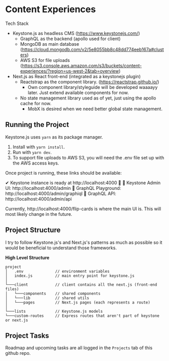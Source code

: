 # Content Experiences

Tech Stack

- Keystone.js as headless CMS (https://www.keystonejs.com/)
  - GraphQL as the backend (apollo used for client)
  - MongoDB as main database (https://cloud.mongodb.com/v2/5e8055bb8c48dd774eeb167a#clusters)
  - AWS S3 for file uploads (https://s3.console.aws.amazon.com/s3/buckets/content-experiences/?region=us-west-2&tab=overview)
- Next.js as React front-end (integrated as a keystonejs plugin)
  - Reactstrap as the component library. (https://reactstrap.github.io/)
    - Own component library/styleguide will be developed waaaayy later. Just extend available components for now.
  - No state management library used as of yet, just using the apollo cache for now.
    - MobX is desired when we need better global state management.

## Running the Project

Keystone.js uses `yarn` as its package manager.

1. Install with `yarn install`.
2. Run with `yarn dev`.
3. To support file uploads to AWS S3, you will need the .env file set up with the AWS access keys.

Once project is running, these links should be available: 

✔ Keystone instance is ready at http://localhost:4000 🚀
🔗 Keystone Admin UI:   http://localhost:4000/admin
🔗 GraphQL Playground:  http://localhost:4000/admin/graphiql
🔗 GraphQL API:         http://localhost:4000/admin/api

Currently, http://localhost:4000/flip-cards is where the main UI is. This will most likely change in the future.

## Project Structure

I try to follow Keystone.js's and Next.js's patterns as much as possible so it would be beneficial to understand those frameworks.

**High Level Structure**

```
project
│   .env              // environment variables
│   index.js          // main entry point for keystone.js
│
└───client            // client contains all the next.js (front-end files)
│   └───components    // shared components
│   └───lib           // shared utils
│   └───pages         // Next.js pages (each represents a route)
│   
└───lists             // Keystone.js models
└───custom-routes     // Express routes that aren't part of keystone or next.js
```

## Project Tasks

Roadmap and upcoming tasks are all logged in the `Projects` tab of this github repo. 

